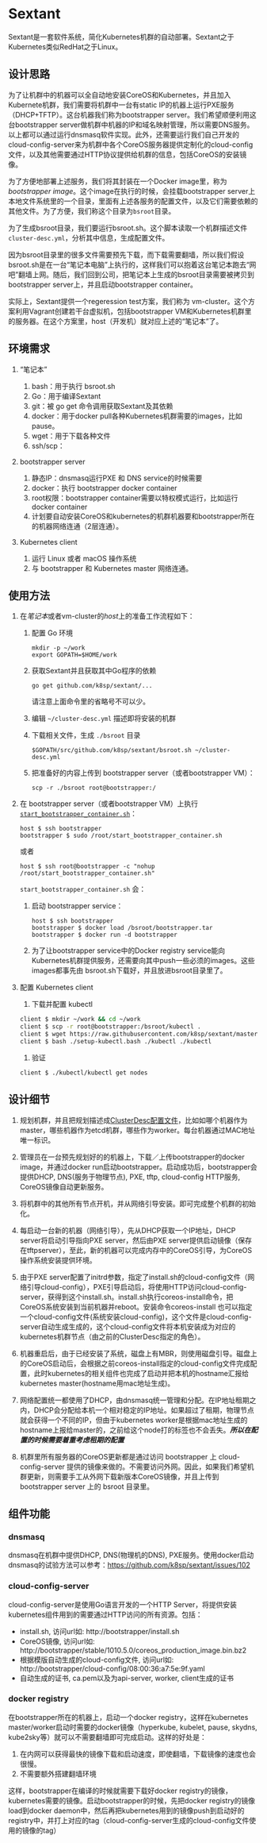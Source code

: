 # Sextant

Sextant是一套软件系统，简化Kubernetes机群的自动部署。Sextant之于Kubernetes类似RedHat之于Linux。

## 设计思路

为了让机群中的机器可以全自动地安装CoreOS和Kubernetes，并且加入Kubernete机群，我们需要将机群中一台有static IP的机器上运行PXE服务（DHCP+TFTP）。这台机器我们称为bootstrapper server。我们希望顺便利用这台bootstrapper server做机群中机器的IP和域名映射管理，所以需要DNS服务。以上都可以通过运行dnsmasq软件实现。此外，还需要运行我们自己开发的cloud-config-server来为机群中各个CoreOS服务器提供定制化的cloud-config文件，以及其他需要通过HTTP协议提供给机群的信息，包括CoreOS的安装镜像。

为了方便地部署上述服务，我们将其封装在一个Docker image里，称为*bootstrapper image*。这个image在执行的时候，会挂载bootstrapper server上本地文件系统里的一个目录，里面有上述各服务的配置文件，以及它们需要依赖的其他文件。为了方便，我们称这个目录为`bsroot`目录。

为了生成bsroot目录，我们要运行bsroot.sh。这个脚本读取一个机群描述文件 `cluster-desc.yml`，分析其中信息，生成配置文件。

因为bsroot目录里的很多文件需要预先下载，而下载需要翻墙，所以我们假设bsroot.sh是在一台“笔记本电脑”上执行的，这样我们可以抱着这台笔记本跑去“网吧”翻墙上网。随后，我们回到公司，把笔记本上生成的bsroot目录需要被拷贝到 bootstrapper server上，并且启动bootstrapper container。

实际上，Sextant提供一个regeression test方案，我们称为 vm-cluster。这个方案利用Vagrant创建若干台虚拟机，包括bootstrapper VM和Kubernetes机群里的服务器。在这个方案里，host（开发机）就对应上述的“笔记本”了。

## 环境需求

1. “笔记本”

   1. bash：用于执行 bsroot.sh
   1. Go：用于编译Sextant
   1. git：被 go get 命令调用获取Sextant及其依赖
   1. docker：用于docker pull各种Kubernetes机群需要的images，比如pause。
   1. wget：用于下载各种文件
   1. ssh/scp：

1. bootstrapper server

   1. 静态IP：dnsmasq运行PXE 和 DNS service的时候需要
   1. docker：执行 bootstrapper docker container
   1. root权限：bootstrapper container需要以特权模式运行，比如运行docker container
   1. 计划要自动安装CoreOS和kubernetes的机群机器要和bootstrapper所在的机器网络连通（2层连通）。

1. Kubernetes client

   1. 运行 Linux 或者 macOS 操作系统
   1. 与 bootstrapper 和 Kubernetes master 网络连通。

## 使用方法


1. 在*笔记本*或者vm-cluster的*host*上的准备工作流程如下：

   1. 配置 Go 环境

      ```
      mkdir -p ~/work
      export GOPATH=$HOME/work
      ```

   1. 获取Sextant并且获取其中Go程序的依赖

      ```
      go get github.com/k8sp/sextant/...
      ```

      请注意上面命令里的省略号不可以少。

   1. 编辑 `~/cluster-desc.yml` 描述即将安装的机群

   1. 下载相关文件，生成 `./bsroot` 目录

      ```
      $GOPATH/src/github.com/k8sp/sextant/bsroot.sh ~/cluster-desc.yml
      ```

   1. 把准备好的内容上传到 bootstrapper server（或者bootstrapper VM）：

      ```
      scp -r ./bsroot root@bootstrapper:/
      ```

1. 在 bootstrapper server（或者bootstrapper VM）上执行 [`start_bootstrapper_container.sh`](https://github.com/k8sp/sextant/blob/master/start_bootstrapper_container.sh)：

   ```
   host $ ssh bootstrapper
   bootstrapper $ sudo /root/start_bootstrapper_container.sh
   ```

   或者

   ```
   host $ ssh root@bootstrapper -c "nohup /root/start_bootstrapper_container.sh"
   ```

   `start_bootstrapper_container.sh` 会：

   1. 启动 bootstrapper service：

      ```
      host $ ssh bootstrapper
      bootstrapper $ docker load /bsroot/bootstrapper.tar
      bootstrapper $ docker run -d bootstrapper
      ```

   1. 为了让bootstrapper service中的Docker registry service能向
      Kubernetes机群提供服务，还需要向其中push一些必须的images。这些
      images都事先由 bsroot.sh下载好，并且放进bsroot目录里了。

1. 配置 Kubernetes client

   1. 下载并配置 kubectl

   ```bash
   client $ mkdir ~/work && cd ~/work
   client $ scp -r root@bootstrapper:/bsroot/kubectl .
   client $ wget https://raw.githubusercontent.com/k8sp/sextant/master/setup-kubectl.bash
   client $ bash ./setup-kubectl.bash ./kubectl ./kubectl
   ```

   1. 验证

   ```bash
   client $ ./kubectl/kubectl get nodes
   ```

## 设计细节

1. 规划机群，并且把规划描述成[ClusterDesc配置文件](https://raw.githubusercontent.com/k8sp/sextant/master/cloud-config-server/template/cluster-desc.sample.yaml)，比如如哪个机器作为master，哪些机器作为etcd机群，哪些作为worker。每台机器通过MAC地址唯一标识。

1. 管理员在一台预先规划好的的机器上，下载／上传bootstrapper的docker image，并通过docker run启动bootstrapper。启动成功后，bootstrapper会提供DHCP, DNS(服务于物理节点), PXE, tftp, cloud-config HTTP服务, CoreOS镜像自动更新服务。

1. 将机群中的其他所有节点开机，并从网络引导安装。即可完成整个机群的初始化。

1. 每启动一台新的机器（网络引导），先从DHCP获取一个IP地址，DHCP server将启动引导指向PXE server，然后由PXE server提供启动镜像（保存在tftpserver），至此，新的机器可以完成内存中的CoreOS引导，为CoreOS操作系统安装提供环境。

1. 由于PXE server配置了initrd参数，指定了install.sh的cloud-config文件（网络引导cloud-config），PXE引导启动后，将使用HTTP访问cloud-config-server，获得到这个install.sh。install.sh执行coreos-install命令，把CoreOS系统安装到当前机器并reboot。安装命令coreos-install 也可以指定一个cloud-config文件(系统安装cloud-config)，这个文件是cloud-config-server自动生成生成的，这个cloud-config文件将本机安装成为对应的kubernetes机群节点（由之前的ClusterDesc指定的角色）。

1. 机器重启后，由于已经安装了系统，磁盘上有MBR，则使用磁盘引导。磁盘上的CoreOS启动后，会根据之前coreos-install指定的cloud-config文件完成配置，此时kubernetes的相关组件也完成了启动并把本机的hostname汇报给kubernetes master(hostname用mac地址生成)。

1. 网络配置统一都使用了DHCP，由dnsmasq统一管理和分配。在IP地址租期之内，DHCP会分配给本机一个相对稳定的IP地址。如果超过了租期，物理节点就会获得一个不同的IP，但由于kubernetes worker是根据mac地址生成的hostname上报给master的，之前给这个node打的标签也不会丢失。***所以在配置的时候需要着重考虑租期的配置***

1. 机群里所有服务器的CoreOS更新都是通过访问 bootstrapper 上 cloud-config-server 提供的镜像来做的。不需要访问外网。因此，如果我们希望机群更新，则需要手工从外网下载新版本CoreOS镜像，并且上传到 bootstrapper server 上的 bsroot 目录里。


## 组件功能

### dnsmasq

dnsmasq在机群中提供DHCP, DNS(物理机的DNS), PXE服务。使用docker启动dnsmasq的试验方法可以参考：https://github.com/k8sp/sextant/issues/102

### cloud-config-server

cloud-config-server是使用Go语言开发的一个HTTP Server，将提供安装kubernetes组件用到的需要通过HTTP访问的所有资源。包括：

* install.sh, 访问url如: http://bootstrapper/install.sh
* CoreOS镜像, 访问url如: http://bootstrapper/stable/1010.5.0/coreos_production_image.bin.bz2
* 根据模版自动生成的cloud-config文件, 访问url如: http://bootstrapper/cloud-config/08:00:36:a7:5e:9f.yaml
* 自动生成的证书, ca.pem以及为api-server, worker, client生成的证书

### docker registry

在bootstrapper所在的机器上，启动一个docker registry，这样在kubernetes master/worker启动时需要的docker镜像（hyperkube, kubelet, pause, skydns, kube2sky等）就可以不需要翻墙即可完成启动。这样的好处是：

1. 在内网可以获得最快的镜像下载和启动速度，即使翻墙，下载镜像的速度也会很慢。
1. 不需要额外搭建翻墙环境

这样，bootstrapper在编译的时候就需要下载好docker registry的镜像，kubernetes需要的镜像。启动bootstrapper的时候，先把docker registry的镜像load到docker daemon中，然后再把kubernetes用到的镜像push到启动好的registry中，并打上对应的tag（cloud-config-server生成的cloud-config文件使用的镜像的tag）
